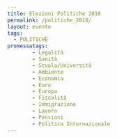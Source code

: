 ```yaml
---
title: Elezioni Politiche 2018
permalink: /politiche_2018/
layout: evento
tags:
  - POLITICHE
promessatags:
        - Legalità
        - Sanità
        - Scuola/Università
        - Ambiente
        - Economia
        - Euro
        - Europa
        - Fiscalità
        - Immigrazione
        - Lavoro
        - Pensioni
        - Politica Internazionale
---
```

